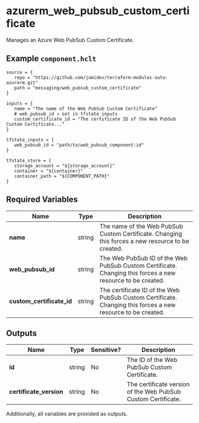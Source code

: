 # azurerm_web_pubsub_custom_certificate

Manages an Azure Web PubSub Custom Certificate.

## Example `component.hclt`

```hcl
source = {
   repo = "https://github.com/jumidev/terraform-modules-auto-azurerm.git"   
   path = "messaging/web_pubsub_custom_certificate"   
}

inputs = {
   name = "The name of the Web PubSub Custom Certificate"   
   # web_pubsub_id → set in tfstate_inputs
   custom_certificate_id = "The certificate ID of the Web PubSub Custom Certificate..."   
}

tfstate_inputs = {
   web_pubsub_id = "path/to/web_pubsub_component:id"   
}

tfstate_store = {
   storage_account = "${storage_account}"   
   container = "${container}"   
   container_path = "${COMPONENT_PATH}"   
}

```

## Required Variables

| Name | Type |  Description |
| ---- | --------- |  ----------- |
| **name** | string |  The name of the Web PubSub Custom Certificate. Changing this forces a new resource to be created. | 
| **web_pubsub_id** | string |  The Web PubSub ID of the Web PubSub Custom Certificate. Changing this forces a new resource to be created. | 
| **custom_certificate_id** | string |  The certificate ID of the Web PubSub Custom Certificate. Changing this forces a new resource to be created. | 



## Outputs

| Name | Type | Sensitive? | Description |
| ---- | ---- | --------- | --------- |
| **id** | string | No  | The ID of the Web PubSub Custom Certificate. | 
| **certificate_version** | string | No  | The certificate version of the Web PubSub Custom Certificate. | 

Additionally, all variables are provided as outputs.
